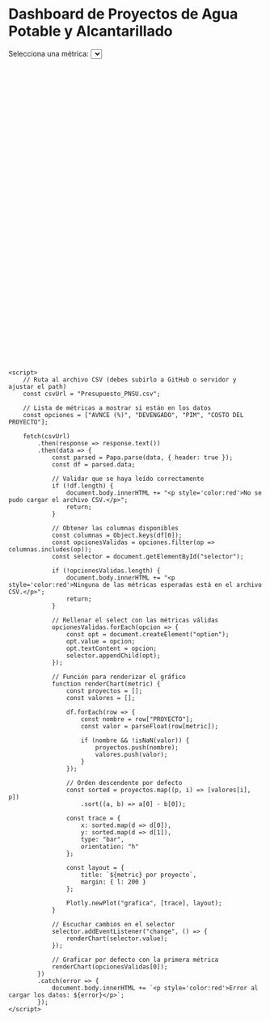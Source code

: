 <!DOCTYPE html>
<html lang="es">
<head>
    <meta charset="UTF-8">
    <title>Dashboard de Proyectos de Agua Potable y Alcantarillado</title>
    <script src="https://cdn.plot.ly/plotly-latest.min.js"></script>
    <script src="https://cdnjs.cloudflare.com/ajax/libs/PapaParse/5.3.2/papaparse.min.js"></script>
</head>
<body>
    <h1>Dashboard de Proyectos de Agua Potable y Alcantarillado</h1>
    <label for="selector">Selecciona una métrica:</label>
    <select id="selector"></select>
    <div id="grafica" style="width:100%; max-width:1000px; height:600px;"></div>

    <script>
        // Ruta al archivo CSV (debes subirlo a GitHub o servidor y ajustar el path)
        const csvUrl = "Presupuesto_PNSU.csv";

        // Lista de métricas a mostrar si están en los datos
        const opciones = ["AVNCE (%)", "DEVENGADO", "PIM", "COSTO DEL PROYECTO"];

        fetch(csvUrl)
            .then(response => response.text())
            .then(data => {
                const parsed = Papa.parse(data, { header: true });
                const df = parsed.data;

                // Validar que se haya leído correctamente
                if (!df.length) {
                    document.body.innerHTML += "<p style='color:red'>No se pudo cargar el archivo CSV.</p>";
                    return;
                }

                // Obtener las columnas disponibles
                const columnas = Object.keys(df[0]);
                const opcionesValidas = opciones.filter(op => columnas.includes(op));
                const selector = document.getElementById("selector");

                if (!opcionesValidas.length) {
                    document.body.innerHTML += "<p style='color:red'>Ninguna de las métricas esperadas está en el archivo CSV.</p>";
                    return;
                }

                // Rellenar el select con las métricas válidas
                opcionesValidas.forEach(opcion => {
                    const opt = document.createElement("option");
                    opt.value = opcion;
                    opt.textContent = opcion;
                    selector.appendChild(opt);
                });

                // Función para renderizar el gráfico
                function renderChart(metric) {
                    const proyectos = [];
                    const valores = [];

                    df.forEach(row => {
                        const nombre = row["PROYECTO"];
                        const valor = parseFloat(row[metric]);

                        if (nombre && !isNaN(valor)) {
                            proyectos.push(nombre);
                            valores.push(valor);
                        }
                    });

                    // Orden descendente por defecto
                    const sorted = proyectos.map((p, i) => [valores[i], p])
                        .sort((a, b) => a[0] - b[0]);

                    const trace = {
                        x: sorted.map(d => d[0]),
                        y: sorted.map(d => d[1]),
                        type: "bar",
                        orientation: "h"
                    };

                    const layout = {
                        title: `${metric} por proyecto`,
                        margin: { l: 200 }
                    };

                    Plotly.newPlot("grafica", [trace], layout);
                }

                // Escuchar cambios en el selector
                selector.addEventListener("change", () => {
                    renderChart(selector.value);
                });

                // Graficar por defecto con la primera métrica
                renderChart(opcionesValidas[0]);
            })
            .catch(error => {
                document.body.innerHTML += `<p style='color:red'>Error al cargar los datos: ${error}</p>`;
            });
    </script>
</body>
</html>
